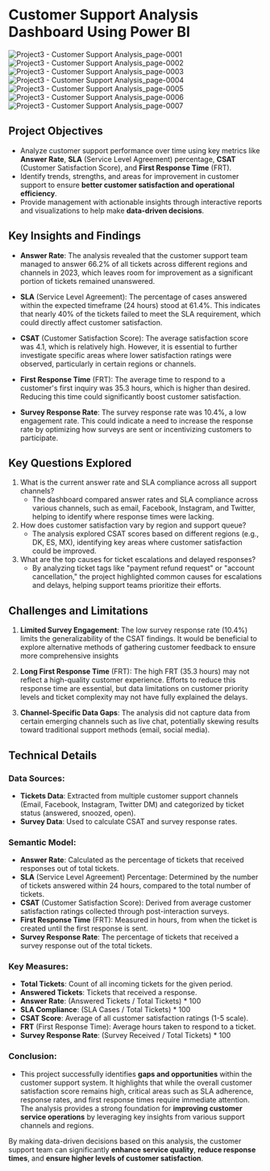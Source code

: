 
# Customer Support Analysis Dashboard Using Power BI

![Project3 - Customer Support Analysis_page-0001](https://github.com/user-attachments/assets/6ea98dbf-985f-4b15-9962-53c18f29c2c5)
![Project3 - Customer Support Analysis_page-0002](https://github.com/user-attachments/assets/e6e3e9dd-0d73-4916-890d-63ea21e1743a)
![Project3 - Customer Support Analysis_page-0003](https://github.com/user-attachments/assets/2a7c2b7d-868c-44c7-bd36-51d7a5382cd3)
![Project3 - Customer Support Analysis_page-0004](https://github.com/user-attachments/assets/bdd75ef1-8f54-4b40-bb84-273c1a9e50b1)
![Project3 - Customer Support Analysis_page-0005](https://github.com/user-attachments/assets/8988688e-c16b-42f9-b9a3-1afbb55048d7)
![Project3 - Customer Support Analysis_page-0006](https://github.com/user-attachments/assets/eb98edde-e848-4509-abb6-f02d09be24e1)
![Project3 - Customer Support Analysis_page-0007](https://github.com/user-attachments/assets/77fcd3bd-7e18-4558-b62b-5be40e1c6c6e)


## Project Objectives
- Analyze customer support performance over time using key metrics like **Answer Rate**, **SLA** (Service Level Agreement) percentage, **CSAT** (Customer Satisfaction Score), and **First Response Time** (FRT).
- Identify trends, strengths, and areas for improvement in customer support to ensure **better customer satisfaction and operational efficiency**.
- Provide management with actionable insights through interactive reports and visualizations to help make **data-driven decisions**.

## Key Insights and Findings

- **Answer Rate**: The analysis revealed that the customer support team managed to answer 66.2% of all tickets across different regions and channels in 2023, which leaves room for improvement as a significant portion of tickets remained unanswered.

- **SLA** (Service Level Agreement): The percentage of cases answered within the expected timeframe (24 hours) stood at 61.4%. 
This indicates that nearly 40% of the tickets failed to meet the SLA requirement, which could directly affect customer satisfaction.

- **CSAT** (Customer Satisfaction Score): The average satisfaction score was 4.1, which is relatively high. However, it is essential to further investigate specific areas where lower satisfaction ratings were observed, particularly in certain regions or channels.

- **First Response Time** (FRT): The average time to respond to a customer's first inquiry was 35.3 hours, which is higher than desired. Reducing this time could significantly boost customer satisfaction.

- **Survey Response Rate**: The survey response rate was 10.4%, a low engagement rate. This could indicate a need to increase the response rate by optimizing how surveys are sent or incentivizing customers to participate.

## Key Questions Explored
1. What is the current answer rate and SLA compliance across all support channels?
   - The dashboard compared answer rates and SLA compliance across various channels, such as email, Facebook, Instagram, and Twitter, helping to identify where response times were lacking.
2. How does customer satisfaction vary by region and support queue?
   - The analysis explored CSAT scores based on different regions (e.g., DK, ES, MX), identifying key areas where customer satisfaction could be improved.
3. What are the top causes for ticket escalations and delayed responses?
   - By analyzing ticket tags like "payment refund request" or "account cancellation," the project highlighted common causes for escalations and delays, helping support teams prioritize their efforts.

## Challenges and Limitations
1. **Limited Survey Engagement**: The low survey response rate (10.4%) limits the generalizability of the CSAT findings. It would be beneficial to explore alternative methods of gathering customer feedback to ensure more comprehensive insights

2. **Long First Response Time** (FRT): The high FRT (35.3 hours) may not reflect a high-quality customer experience. Efforts to reduce this response time are essential, but data limitations on customer priority levels and ticket complexity may not have fully explained the delays.

3. **Channel-Specific Data Gaps**: The analysis did not capture data from certain emerging channels such as live chat, potentially skewing results toward traditional support methods (email, social media).

## Technical Details
### Data Sources:
* **Tickets Data**: Extracted from multiple customer support channels (Email, Facebook, Instagram, Twitter DM) and categorized by ticket status (answered, snoozed, open).
* **Survey Data**: Used to calculate CSAT and survey response rates.

### Semantic Model:
- **Answer Rate**: Calculated as the percentage of tickets that received responses out of total tickets.
- **SLA** (Service Level Agreement) Percentage: Determined by the number of tickets answered within 24 hours, compared to the total number of tickets.
- **CSAT** (Customer Satisfaction Score): Derived from average customer satisfaction ratings collected through post-interaction surveys.
- **First Response Time** (FRT): Measured in hours, from when the ticket is created until the first response is sent.
- **Survey Response Rate**: The percentage of tickets that received a survey response out of the total tickets.
### Key Measures:
- **Total Tickets**: Count of all incoming tickets for the given period.
- **Answered Tickets**: Tickets that received a response.
- **Answer Rate**: (Answered Tickets / Total Tickets) * 100
- **SLA Compliance**: (SLA Cases / Total Tickets) * 100
- **CSAT Score**: Average of all customer satisfaction ratings (1-5 scale).
- **FRT** (First Response Time): Average hours taken to respond to a ticket.
- **Survey Response Rate**: (Survey Received / Total Tickets) * 100



### Conclusion:

- This project successfully identifies **gaps and opportunities** within the customer support system. It highlights that while the overall customer satisfaction score remains high, critical areas such as SLA adherence, response rates, and first response times require immediate attention. The analysis provides a strong foundation for **improving customer service operations** by leveraging key insights from various support channels and regions.

By making data-driven decisions based on this analysis, the customer support team can significantly **enhance service quality**, **reduce response times**, and **ensure higher levels of customer satisfaction**.
